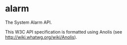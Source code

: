 alarm
=====

The System Alarm API.

This W3C API specification is formatted using Anolis (see http://wiki.whatwg.org/wiki/Anolis).
